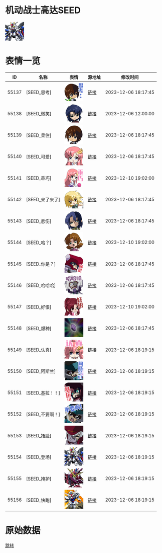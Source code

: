# 机动战士高达SEED

<img src="./cover.png" height="60" alt="cover" />

# 表情一览

|ID|名称|表情|源地址|修改时间|
|----|----|----|----|----|
|55137|[SEED_思考]|<img src="./pic/055137_%5BSEED_思考%5D.png" height="60" alt="思考"/>|[链接](https://i0.hdslb.com/bfs/emote/12b37b4140461c5aad5b52a2610981812b22130f.png)|2023-12-06 18:17:45|
|55138|[SEED_微笑]|<img src="./pic/055138_%5BSEED_微笑%5D.png" height="60" alt="微笑"/>|[链接](https://i0.hdslb.com/bfs/emote/c1e987cf7a474925ab3a5ae0968f2b76cbb8e3b0.png)|2023-12-06 12:00:00|
|55139|[SEED_呆住]|<img src="./pic/055139_%5BSEED_呆住%5D.png" height="60" alt="呆住"/>|[链接](https://i0.hdslb.com/bfs/emote/72973a6d75fbd90290173a7aaa9b206a5d94993d.png)|2023-12-06 18:17:45|
|55140|[SEED_可爱]|<img src="./pic/055140_%5BSEED_可爱%5D.png" height="60" alt="可爱"/>|[链接](https://i0.hdslb.com/bfs/emote/0e3ee7626dccbd1d7c1db7f872fffc1072cfabe4.png)|2023-12-06 18:17:45|
|55141|[SEED_乖巧]|<img src="./pic/055141_%5BSEED_乖巧%5D.png" height="60" alt="乖巧"/>|[链接](https://i0.hdslb.com/bfs/emote/4e5979a328ec4dce19416311ec34a595a354587e.png)|2023-12-10 19:02:00|
|55142|[SEED_来了来了]|<img src="./pic/055142_%5BSEED_来了来了%5D.png" height="60" alt="来了来了"/>|[链接](https://i0.hdslb.com/bfs/emote/3a6381ecf633c053626a602087aeacf137a2e3bd.png)|2023-12-06 18:17:45|
|55143|[SEED_悲伤]|<img src="./pic/055143_%5BSEED_悲伤%5D.png" height="60" alt="悲伤"/>|[链接](https://i0.hdslb.com/bfs/emote/4ce6ea51a88b2137b008741526fc312c71190351.png)|2023-12-06 18:17:45|
|55144|[SEED_哈？]|<img src="./pic/055144_%5BSEED_哈？%5D.png" height="60" alt="哈？"/>|[链接](https://i0.hdslb.com/bfs/emote/7b533f1754517faf97abb38f46df1eb5f5928956.png)|2023-12-10 19:02:00|
|55145|[SEED_你是？]|<img src="./pic/055145_%5BSEED_你是？%5D.png" height="60" alt="你是？"/>|[链接](https://i0.hdslb.com/bfs/emote/b525e50a7a6d78be8a13cc2d9cd56542cb28d85c.png)|2023-12-06 18:17:45|
|55146|[SEED_哈哈哈]|<img src="./pic/055146_%5BSEED_哈哈哈%5D.png" height="60" alt="哈哈哈"/>|[链接](https://i0.hdslb.com/bfs/emote/ca450b7b6b9d6d3b9ea1abcc819f689f3f585adf.png)|2023-12-06 18:17:45|
|55147|[SEED_好恨]|<img src="./pic/055147_%5BSEED_好恨%5D.png" height="60" alt="好恨"/>|[链接](https://i0.hdslb.com/bfs/emote/4e2518285ed1e34bcc55bd82ab4911dfcb832ebc.png)|2023-12-10 19:02:00|
|55148|[SEED_爆种]|<img src="./pic/055148_%5BSEED_爆种%5D.png" height="60" alt="爆种"/>|[链接](https://i0.hdslb.com/bfs/emote/f497116c9bdca8837cb9a8afc1944a6f3f90ae2e.png)|2023-12-06 18:17:45|
|55149|[SEED_认真]|<img src="./pic/055149_%5BSEED_认真%5D.png" height="60" alt="认真"/>|[链接](https://i0.hdslb.com/bfs/emote/bb16b76a10490168f858b35fbd2edb93bc2db6b5.png)|2023-12-06 18:19:15|
|55150|[SEED_阿斯兰]|<img src="./pic/055150_%5BSEED_阿斯兰%5D.png" height="60" alt="阿斯兰"/>|[链接](https://i0.hdslb.com/bfs/emote/1b79744d11d4a639c6182b1c09bd21044b01a5db.png)|2023-12-06 18:19:15|
|55151|[SEED_基拉！！]|<img src="./pic/055151_%5BSEED_基拉！！%5D.png" height="60" alt="基拉！！"/>|[链接](https://i0.hdslb.com/bfs/emote/66df615d6d6f990c553271ed0312fedc6069e767.png)|2023-12-06 18:19:15|
|55152|[SEED_不要啊！]|<img src="./pic/055152_%5BSEED_不要啊！%5D.png" height="60" alt="不要啊！"/>|[链接](https://i0.hdslb.com/bfs/emote/28054eef7d2867b85397f5ce1fe1f2e7909da49f.png)|2023-12-06 18:19:15|
|55153|[SEED_捂脸]|<img src="./pic/055153_%5BSEED_捂脸%5D.png" height="60" alt="捂脸"/>|[链接](https://i0.hdslb.com/bfs/emote/b38c2d3778c6a3e841eab6f8ddf53a5b777bd86f.png)|2023-12-06 18:19:15|
|55154|[SEED_登场]|<img src="./pic/055154_%5BSEED_登场%5D.png" height="60" alt="登场"/>|[链接](https://i0.hdslb.com/bfs/emote/1b7c9413517a2db4f9f135d472045b2f3f0fb4d9.png)|2023-12-06 18:19:15|
|55155|[SEED_掩护]|<img src="./pic/055155_%5BSEED_掩护%5D.png" height="60" alt="掩护"/>|[链接](https://i0.hdslb.com/bfs/emote/748b46d86c8b8a1b097e1aeaffb8a6cf419840cc.png)|2023-12-06 18:19:15|
|55156|[SEED_快跑]|<img src="./pic/055156_%5BSEED_快跑%5D.png" height="60" alt="快跑"/>|[链接](https://i0.hdslb.com/bfs/emote/043a0137d3471e2a44952b316161f1b2c6f21110.png)|2023-12-06 18:19:15|

# 原始数据

[跳转](./raw.json)

